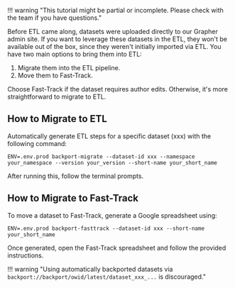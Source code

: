 !!! warning "This tutorial might be partial or incomplete. Please check with the team if you have questions."

Before ETL came along, datasets were uploaded directly to our Grapher admin site. If you want to leverage these datasets in the ETL, they won't be available out of the box, since they weren't initially imported via ETL. You have two main options to bring them into ETL:

1. Migrate them into the ETL pipeline.
2. Move them to Fast-Track.

Choose Fast-Track if the dataset requires author edits. Otherwise, it's more straightforward to migrate to ETL.


## How to Migrate to ETL

Automatically generate ETL steps for a specific dataset (xxx) with the following command:

```
ENV=.env.prod backport-migrate --dataset-id xxx --namespace your_namespace --version your_version --short-name your_short_name
```

After running this, follow the terminal prompts.


## How to Migrate to Fast-Track

To move a dataset to Fast-Track, generate a Google spreadsheet using:

```
ENV=.env.prod backport-fasttrack --dataset-id xxx --short-name your_short_name
```

Once generated, open the Fast-Track spreadsheet and follow the provided instructions.


!!! warning "Using automatically backported datasets via `backport://backport/owid/latest/dataset_xxx_...` is discouraged."
